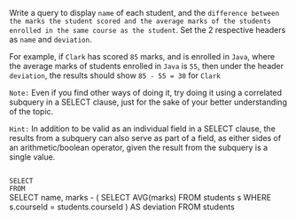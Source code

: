 Write a query to display `name` of each student, and the `difference between the marks the student scored and the average marks of the students enrolled in the same course as the student`. Set the 2 respective headers as `name` and `deviation`.

For example, if `Clark` has scored `85` marks, and is enrolled in `Java`, where the average marks of students enrolled in `Java` is `55`, then under the header `deviation`, the results should show `85 - 55 = 30` for `Clark`

`Note:` Even if you find other ways of doing it, try doing it using a correlated subquery in a SELECT clause, just for the sake of your better understanding of the topic.

`Hint:` In addition to be valid as an individual field in a SELECT clause, the results from a subquery can also serve as part of a field, as either sides of an arithmetic/boolean operator, given the result from the subquery is a single value.



<codeblock language="sql" dbName="students2-v3.db" type="exercise" testMode="fixedInput">
<code>
SELECT 
FROM
</code>

<solution>
SELECT  name,
        marks - (
                    SELECT AVG(marks)
                    FROM    students s
                    WHERE   s.courseId = students.courseId
                ) AS deviation
FROM    students
</solution>
</codeblock>